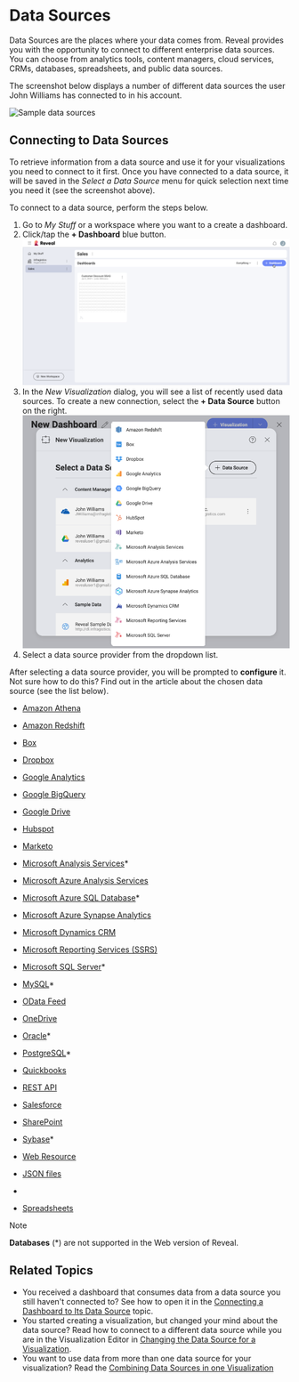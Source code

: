 # Data Sources

Data Sources are the places where your data comes from. Reveal provides you with the opportunity to connect to different enterprise data sources. You can choose from analytics tools, content managers, cloud services, CRMs,
databases, spreadsheets, and public data sources.

The screenshot below displays a number of different data sources the user John Williams has connected to in his account.

<img src="images/sample-data-sources-screen.png" alt="Sample data sources" class="responsive-img"/>

## Connecting to Data Sources

To retrieve information from a data source and use it for your visualizations you need to connect to it first. Once you have connected to a data source, it will be saved in the _Select a Data Source_ menu for quick selection next time you need it (see the screenshot above).

To connect to a data source, perform the steps below.  

1. Go to _My Stuff_ or a workspace where you want to a create a dashboard. 
2. Click/tap the **+ Dashboard** blue button.
   <img src="images/start-creating-dashboard-data-source.png" alt="Reveal's home screen" class="responsive-img"/>
3. In the _New Visualization_ dialog, you will see a list of recently used data sources. To create a new connection, select the **+ Data Source** button on the right.
   <img src="images/creating-new-visualization.png" alt="Available data sources when creating a new visualization" class="responsive-img"/>
4. Select a data source provider from the dropdown list.

After selecting a data source provider, you will be prompted to **configure** it. Not sure how to do this? Find out in the article about the chosen data source (see the list below).

   - [Amazon Athena](~/en/datasources/supported-data-sources/athena.md)

   - [Amazon Redshift](~/en/datasources/supported-data-sources/redshift.md)

   - [Box](~/en/datasources/supported-data-sources/box.md)

   - [Dropbox](~/en/datasources/supported-data-sources/dropbox.md)

   - [Google Analytics](~/en/datasources/supported-data-sources/google-analytics.md)

   - [Google BigQuery](~/en/datasources/supported-data-sources/google-bigquery.md)

   - [Google Drive](~/en/datasources/supported-data-sources/google-drive.md)

   - [Hubspot](~/en/datasources/supported-data-sources/hubspot.md)

   - [Marketo](~/en/datasources/supported-data-sources/marketo.md)

   - [Microsoft Analysis Services](~/en/datasources/supported-data-sources/microsoft-analysis-services/configuring-microsoft-analysis-services.md)*

   - [Microsoft Azure Analysis Services](~/en/datasources/supported-data-sources/microsoft-azure-analysis-services.md)

   - [Microsoft Azure SQL Database](~/en/datasources/supported-data-sources/azure-sql.md)*

   - [Microsoft Azure Synapse Analytics](~/en/datasources/supported-data-sources/microsoft-azure-synapse-analytics.md)

   - [Microsoft Dynamics CRM](~/en/datasources/supported-data-sources/microsoft-dynamics-crm.md)

   - [Microsoft Reporting Services (SSRS)](~/en/datasources/supported-data-sources/microsoft-reporting-services.md)

   - [Microsoft SQL Server](~/en/datasources/supported-data-sources/microsoft-sql-server.md)*

   - [MySQL](~/en/datasources/supported-data-sources/mysql.md)*

   - [OData Feed](~/en/datasources/supported-data-sources/odata-feed.md)

   - [OneDrive](~/en/datasources/supported-data-sources/onedrive.md)

   - [Oracle](~/en/datasources/supported-data-sources/oracle.md)*

   - [PostgreSQL](~/en/datasources/supported-data-sources/postgresql.md)*

   - [Quickbooks](~/en/datasources/supported-data-sources/quickbooks.md)

   - [REST API](~/en/datasources/supported-data-sources/rest-api.md)

   - [Salesforce](~/en/datasources/supported-data-sources/salesforce.md)

   - [SharePoint](~/en/datasources/supported-data-sources/sharepoint.md)

   - [Sybase](~/en/datasources/supported-data-sources/sybase.md)*

   - [Web Resource](~/en/datasources/supported-data-sources/web-resource.md)

   - [JSON files](~/en/datasources/working-files/working-with-json-files.md)
   - 
   - [Spreadsheets](~/en/datasources/working-files/working-with-spreadsheets.md)

>[!NOTE]
> **Databases** (*) are not supported in the Web version of Reveal.

## Related Topics

- You received a dashboard that consumes data from a data source you still haven't connected to? See how to open it in the [Connecting a Dashboard to Its Data Source](connect-dashboard-to-data-source.md) topic.
- You started creating a visualization, but changed your mind about the data source? Read how to connect to a different data source while you are in the Visualization Editor in [Changing the Data Source for a Visualization](changing-data-source-visualization.md).
- You want to use data from more than one data source for your visualization? Read the [Combining Data Sources in one Visualization](data-blending.md)
